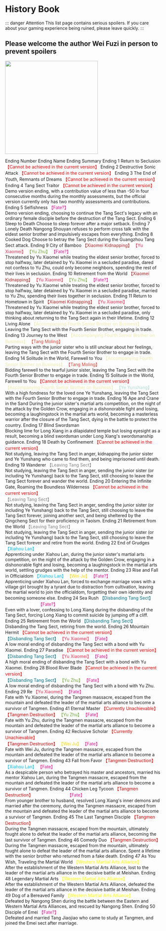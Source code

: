 # History Book

::: danger Attention
This list page contains serious spoilers. If you care about your gaming experience being ruined, please leave quickly.
:::

## Please welcome the author Wei Fuzi in person to prevent spoilers

<img height="300" width="300" src="/images/characters/girl_7/special.webp">

<BTable :stickyHeader=true searchMode="or"
    :tags="[
    { text: '【Tang Moling】'},
    { text: '【Ye Yunshang】' },
    { text: '【Yu Xiaomei】' },
    { text: '【Shangguan Ying】'},
    { text: '【Xiahou Lan】' },
    { text: '【Yu Zhu】' },
    { text: '【Wei Ju】' },
    { text: '【Long Xiang】' },
    { text: '【Fate】' },
    { text: '【Fate?】' },
    { text: '【Xiaomei Kidnapping】' },
    { text: '【Accompanying Fourth Senior Brother on Business】' },
    { text: '【Leaving Tang Sect】' },
    { text: '【Died in Battle】' },
    { text: '【Disbanding Tang Sect】' },
    { text: '【Tang Sect Annihilation】' },
    { text: '【Western Wulin Alliance】' }
    ]">

<tr>
<td>  
 Ending Number  
 </td>
<td :unsortable=true>
Ending Name  
 </td>
<td :unsortable=true>  
 Ending Summary
</td>
</tr>
<tr>
<td id="History-Book-No.1">
<!-- Ending Number -->
Ending 1
</td>
<td style="color: #a83232;">
<!-- Ending Name -->
Return to Seclusion
</td>
<td>
<!-- Ending Summary -->
<span style="color: red;">【Cannot be achieved in the current version】</span>
</td>
</tr>
<tr>
<td id="History-Book-No.2">
<!-- Ending Number -->
Ending 2
</td>
<td style="color: #a83232;">
<!-- Ending Name -->
Destructive Sonic Attack
</td>
<td>
<!-- Ending Summary -->
<span style="color: red;">【Cannot be achieved in the current version】</span>
</td>
</tr>
<tr>
<td id="History-Book-No.3">
<!-- Ending Number -->
Ending 3
</td>
<td style="color: #a83232;">
<!-- Ending Name -->
The End of Youth, Remnants of Dreams
</td>
<td>
<!-- Ending Summary -->
<span style="color: red;">【Cannot be achieved in the current version】</span>
</td>
</tr>
<tr>
<td id="History-Book-No.4">
<!-- Ending Number -->
Ending 4
</td>
<td style="color: #a83232;">
<!-- Ending Name -->
Tang Sect Traitor
</td>
<td>
<!-- Ending Summary -->
<span style="color: red;">【Cannot be achieved in the current version】</span><br>
Demo version ending, with a contribution value of less than -50 in four consecutive months during the monthly assessments, but the official version currently only has two monthly assessments and contributions.
</td>
</tr>
<tr>
<td id="History-Book-No.5">
<!-- Ending Number -->
Ending 5
</td>
<td style="color: #a83232;">
<!-- Ending Name -->
<EndIcon no="5">Selfishness</EndIcon>
</td>
<td>
<!-- Ending Summary -->
<span style="color: #FF1493;">【Fate?】</span><br>
Demo version ending, choosing to continue the Tang Sect's legacy with an ordinary female disciple before the destruction of the Tang Sect.
</td>
</tr>
<tr>
<td id="History-Book-No.6">
<!-- Ending Number -->
Ending 6
</td>
<td style="color: #a83232;">
<!-- Ending Name -->
<EndIcon no="6">Sleep to Death</EndIcon>
</td>
<td>
<!-- Ending Summary -->
Choose to sleep forever after a major setback.
</td>
</tr>
<tr>
<td id="History-Book-No.7">
<!-- Ending Number -->
Ending 7
</td>
<td style="color: #a83232;">
<!-- Ending Name -->
<EndIcon no="7">Lonely Death</EndIcon>
</td>
<td>
<!-- Ending Summary -->
Nangong Shouyan refuses to perform cross talk with the eldest senior brother and impulsively escapes from everything.
</td>
</tr>
<tr>
<td id="History-Book-No.8">
<!-- Ending Number -->
Ending 8
</td>
<td style="color: #a83232;">
<!-- Ending Name -->
<EndIcon no="8">Cooked Dog</EndIcon>
</td>
<td>
<!-- Ending Summary -->
Choose to betray the Tang Sect during the Guangzhou Tang Sect attack.
</td>
</tr>
<tr>
<td id="History-Book-No.9">
<!-- Ending Number -->
Ending 9
</td>
<td style="color: #a83232;">
<!-- Ending Name -->
<EndIcon no="9">City of Bamboo</EndIcon>
</td>
<td>
<!-- Ending Summary -->
<span style="color: #B22222;">【Xiaomei Kidnapping】</span>
<span style="color: #FF2D51;">【Yu Xiaomei】</span>
<span style="color: #70AA39;">【Yu Zhu】</span>
<span style="color: #FF1493;">【Fate?】</span><br>
Threatened by Yu Xiaomei while treating the eldest senior brother, forced to stop halfway, later detained by Yu Xiaomei in a secluded paradise, dared not confess to Yu Zhu, could only become neighbors, spending the rest of their lives in seclusion.
</td>
</tr>
<tr>
<td id="History-Book-No.10">
<!-- Ending Number -->
Ending 10
</td>
<td style="color: #a83232;">
<!-- Ending Name -->
<EndIcon no="10">Retirement from the World</EndIcon>
</td>
<td>
<!-- Ending Summary -->
<span style="color: #B22222;">【Xiaomei Kidnapping】</span>
<span style="color: #FF2D51;">【Yu Xiaomei】</span>
<span style="color: #70AA39;">【Yu Zhu】</span>
<span style="color: #FF1493;">【Fate?】</span><br>
Threatened by Yu Xiaomei while treating the eldest senior brother, forced to stop halfway, later detained by Yu Xiaomei in a secluded paradise, married to Yu Zhu, spending their lives together in seclusion.
</td>
</tr>
<tr>
<td id="History-Book-No.11">
<!-- Ending Number -->
Ending 11
</td>
<td style="color: #a83232;">
<!-- Ending Name -->
<EndIcon no="11">Return to Hometown in Spirit</EndIcon>
</td>
<td>
<!-- Ending Summary -->
<span style="color: #B22222;">【Xiaomei Kidnapping】</span>
<span style="color: #FF2D51;">【Yu Xiaomei】</span><br>
Threatened by Yu Xiaomei while treating the eldest senior brother, forced to stop halfway, later detained by Yu Xiaomei in a secluded paradise, only thinking about returning to the Tang Sect again in their lifetime.
</td>
</tr>
<tr>
<td id="History-Book-No.12">
<!-- Ending Number -->
Ending 12
</td>
<td style="color: #a83232;">
<!-- Ending Name -->
<EndIcon no="12">Living Alone</EndIcon>
</td>
<td>
<!-- Ending Summary -->
<span style="color: #EEE8AA;">【Accompanying Fourth Senior Brother on Business】</span><br>
Leaving the Tang Sect with the Fourth Senior Brother, engaging in trade.
</td>
</tr>
<tr>
<td id="History-Book-No.13">
<!-- Ending Number -->
Ending 13
</td>
<td style="color: #a83232;">
<!-- Ending Name -->
<EndIcon no="13">Journey to the West</EndIcon>
</td>
<td>
<!-- Ending Summary -->
<span style="color: #EEE8AA;">【Accompanying Fourth Senior Brother on Business】</span>
<span style="color: #E34234;">【Tang Moling】</span><br>
Parting ways with the junior sister who is still unclear about her feelings, leaving the Tang Sect with the Fourth Senior Brother to engage in trade.
</td>
</tr>
<tr>
<td id="History-Book-No.14">
<!-- Ending Number -->
Ending 14
</td>
<td style="color: #a83232;">
<!-- Ending Name -->
<EndIcon no="14">Solitude in the World, Farewell to You</EndIcon>
</td>
<td>
<!-- Ending Summary -->
<span style="color: #EEE8AA;">【Accompanying Fourth Senior Brother on Business】</span>
<span style="color: #E34234;">【Tang Moling】</span><br>
Bidding farewell to the tearful junior sister, leaving the Tang Sect with the Fourth Senior Brother to engage in trade.
</td>
</tr>
<tr>
<td id="History-Book-No.15">
<!-- Ending Number -->
Ending 15
</td>
<td style="color: #a83232;">
<!-- Ending Name -->
Solitude in the World, Farewell to You
</td>
<td>
<!-- Ending Summary -->
<span style="color: red;">【Cannot be achieved in the current version】</span><br>
<span style="color: #EEE8AA;">【Accompanying Fourth Senior Brother on Business】</span>
<span style="color: #B0DCD5;">【Ye Yunshang】</span><br>
With a high fondness for the loved one Ye Yunshang, leaving the Tang Sect with the Fourth Senior Brother to engage in trade.
</td>
</tr>
<tr>
<td id="History-Book-No.16">
<!-- Ending Number -->
Ending 16
</td>
<td style="color: #a83232;">
<!-- Ending Name -->
<EndIcon no="16">Ape and Crane in the Sand</EndIcon>
</td>
<td>
<!-- Ending Summary -->
During the junior sister's martial arts competition, on the night of the attack by the Golden Crow, engaging in a dishonorable fight and losing, becoming a laughingstock in the martial arts world, becoming a masterless warrior after the closure of the Tang Sect, dying in the battle to protect the country.
</td>
</tr>
<tr>
<td id="History-Book-No.17">
<!-- Ending Number -->
Ending 17
</td>
<td style="color: #a83232;">
<!-- Ending Name -->
<EndIcon no="17">Blind Swordsman</EndIcon>
</td>
<td>
<!-- Ending Summary -->
<span style="color: White;">【Long Xiang】</span><br>
Blocking lime for Long Xiang in a dilapidated temple but losing eyesight as a result, becoming a blind swordsman under Long Xiang's swordsmanship guidance.
</td>
</tr>
<tr>
<td id="History-Book-No.18">
<!-- Ending Number -->
Ending 18
</td>
<td style="color: #a83232;">
<!-- Ending Name -->
Death by Confinement
</td>
<td>
<!-- Ending Summary -->
<span style="color: red;">【Cannot be achieved in the current version】</span><br>
Not studying, leaving the Tang Sect in anger, kidnapping the junior sister and Ye Yunshang who came to find them, and being imprisoned until death.
</td>
</tr>
<tr>
<td id="History-Book-No.19">
<!-- Ending Number -->
Ending 19
</td>
<td style="color: #a83232;">
<!-- Ending Name -->
<EndIcon no="19">Wanderer</EndIcon>
</td>
<td>
<!-- Ending Summary -->
<span style="color: Gray;">【Leaving Tang Sect】</span><br>
Not studying, leaving the Tang Sect in anger, sending the junior sister (or including Ye Yunshang) back to the Tang Sect, still choosing to leave the Tang Sect forever and wander the world.
</td>
</tr>
<tr>
<td id="History-Book-No.20">
<!-- Ending Number -->
Ending 20
</td>
<td style="color: #a83232;">
<!-- Ending Name -->
Entering the Infinite Gate, Roaming the Boundless Wilderness
</td>
<td>
<!-- Ending Summary -->
<span style="color: red;">【Cannot be achieved in the current version】</span><br>
<span style="color: Gray;">【Leaving Tang Sect】</span><br>
Not studying, leaving the Tang Sect in anger, sending the junior sister (or including Ye Yunshang) back to the Tang Sect, still choosing to leave the Tang Sect forever, joining another sect, and being sheltered by the Qingcheng Sect for their proficiency in Taoism.
</td>
</tr>
<tr>
<td id="History-Book-No.21">
<!-- Ending Number -->
Ending 21
</td>
<td style="color: #a83232;">
<!-- Ending Name -->
<EndIcon no="21">Retirement from the World</EndIcon>
</td>
<td>
<!-- Ending Summary -->
<span style="color: Gray;">【Leaving Tang Sect】</span><br>
Not studying, leaving the Tang Sect in anger, sending the junior sister (or including Ye Yunshang) back to the Tang Sect, still choosing to leave the Tang Sect forever and retire from the world.
</td>
</tr>
<tr>
<td id="History-Book-No.22">
<!-- Ending Number -->
Ending 22
</td>
<td style="color: #a83232;">
<!-- Ending Name -->
<EndIcon no="22">End of Grudges</EndIcon>
</td>
<td>
<!-- Ending Summary -->
<span style="color: #00BFFF;">【Xiahou Lan】</span><br>
Apprenticing under Xiahou Lan, during the junior sister's martial arts competition, on the night of the attack by the Golden Crow, engaging in a dishonorable fight and losing, becoming a laughingstock in the martial arts world, settling grudges with the help of the mentor.
</td>
</tr>
<tr>
<td id="History-Book-No.23">
<!-- Ending Number -->
Ending 23
</td>
<td style="color: #a83232;">
<!-- Ending Name -->
<EndIcon no="23">Rise and Fall in Officialdom</EndIcon>
</td>
<td>
<!-- Ending Summary -->
<span style="color: #00BFFF;">【Xiahou Lan】</span>
<span style="color: Gold;">【Wei Ju】</span>
<span style="color: #FF1493;">【Fate?】</span><br>
Apprenticing under Xiahou Lan, forced to exchange marriage vows with a village girl brought by a tyrant due to distraction from cultivation, leaving the martial world to join the officialdom, forgetting their own identity and becoming someone else.
</td>
</tr>
<tr>
<td id="History-Book-No.24">
<!-- Ending Number -->
Ending 24
</td>
<td style="color: #a83232;">
<!-- Ending Name -->
<EndIcon no="24">Sea Rush</EndIcon>
</td>
<td>
<!-- Ending Summary -->
<span style="color: #006F86;">【Disbanding Tang Sect】</span>
<span style="color: White;">【Long Xiang】</span>
<span style="color: #FF1493;">【Fate?】</span><br>
Even with a lover, confessing to Long Xiang during the disbanding of the Tang Sect, forcing Long Xiang to commit suicide by jumping off a cliff.
</td>
</tr>
<tr>
<td id="History-Book-No.25">
<!-- Ending Number -->
Ending 25
</td>
<td style="color: #a83232;">
<!-- Ending Name -->
<EndIcon no="25">Retirement from the World</EndIcon>
</td>
<td>
<!-- Ending Summary -->
<span style="color: #006F86;">【Disbanding Tang Sect】</span><br>
Disbanding the Tang Sect, retiring from the world.
</td>
</tr>
<tr>
<td id="History-Book-No.26">
<!-- Ending Number -->
Ending 26
</td>
<td style="color: #a83232;">
<!-- Ending Name -->
Mountain Hermit
</td>
<td>
<!-- Ending Summary -->
<span style="color: red;">【Cannot be achieved in the current version】</span><br>
<span style="color: #006F86;">【Disbanding Tang Sect】</span>
<span style="color: #FF2D51;">【Yu Xiaomei】</span>
<span style="color: #FF1493;">【Fate】</span><br>
A low moral ending of disbanding the Tang Sect with a bond with Yu Xiaomei.
</td>
</tr>
<tr>
<td id="History-Book-No.27">
<!-- Ending Number -->
Ending 27
</td>
<td style="color: #a83232;">
<!-- Ending Name -->
Paradise
</td>
<td>
<!-- Ending Summary -->
<span style="color: red;">【Cannot be achieved in the current version】</span><br>
<span style="color: #006F86;">【Disbanding Tang Sect】</span>
<span style="color: #FF2D51;">【Yu Xiaomei】</span>
<span style="color: #FF1493;">【Fate】</span><br>
A high moral ending of disbanding the Tang Sect with a bond with Yu Xiaomei.
</td>
</tr>
<tr>
<td id="History-Book-No.28">
<!-- Ending Number -->
Ending 28
</td>
<td style="color: #a83232;">
<!-- Ending Name -->
Blood River Blade
</td>
<td>
<!-- Ending Summary -->
<span style="color: red;">【Cannot be achieved in the current version】</span><br>
<span style="color: #006F86;">【Disbanding Tang Sect】</span>
<span style="color: #70AA39;">【Yu Zhu】</span>
<span style="color: #FF1493;">【Fate】</span><br>
A low moral ending of disbanding the Tang Sect with a bond with Yu Zhu.
</td>
</tr>
<tr>
<td id="History-Book-No.29">
<!-- Ending Number -->
Ending 29
</td>
<td style="color: #a83232;">
<!-- Ending Name -->
Re
<span style="color: #FF2D51;">【Yu Xiaomei】</span>
<span style="color: #FF1493;">【Fate】</span><br>
Fate with Yu Xiaomei, during the Tangmen massacre, escaped from the mountain and defeated the leader of the martial arts alliance to become a survivor of Tangmen.

</td>
</tr>
<tr>
<td id="HistoricalBook-No.41">
<!-- Ending Number -->
Ending 41
</td>
<td style="color: #a83232;">
<!-- Ending Name -->
Eternal Master
</td>
<td>
<!-- Ending Summary -->
<span style="color: red;">【Currently Unachievable】</span><br>
<span style="color: #DC0000;">【Tangmen Destruction】</span>
<span style="color: #70AA39;">【Yu Zhu】</span>
<span style="color: #FF1493;">【Fate】</span><br>
Fate with Yu Zhu, during the Tangmen massacre, escaped from the mountain and defeated the leader of the martial arts alliance to become a survivor of Tangmen.

</td>
</tr>
<tr>
<td id="HistoricalBook-No.42">
<!-- Ending Number -->
Ending 42
</td>
<td style="color: #a83232;">
<!-- Ending Name -->
Reclusive Scholar
</td>
<td>
<!-- Ending Summary -->
<span style="color: red;">【Currently Unachievable】</span><br>
<span style="color: #DC0000;">【Tangmen Destruction】</span>
<span style="color: Gold;">【Wei Ju】</span>
<span style="color: #FF1493;">【Fate】</span><br>
Fate with Wei Ju, during the Tangmen massacre, escaped from the mountain and defeated the leader of the martial arts alliance to become a survivor of Tangmen.

</td>
</tr>
<tr>
<td id="HistoricalBook-No.43">
<!-- Ending Number -->
Ending 43
</td>
<td style="color: #a83232;">
<!-- Ending Name -->
<EndIcon no="43">Fall from Favor</EndIcon>
</td>
<td>
<!-- Ending Summary -->
<span style="color: #DC0000;">【Tangmen Destruction】</span>
<span style="color: #00BFFF;">【Xiahou Lan】</span>
<span style="color: #FF1493;">【Fate】</span><br>
As a despicable person who betrayed his master and ancestors, married his mentor Xiahou Lan, during the Tangmen massacre, escaped from the mountain and defeated the leader of the martial arts alliance to become a survivor of Tangmen.

</td>
</tr>
<tr>
<td id="HistoricalBook-No.44">
<!-- Ending Number -->
Ending 44
</td>
<td style="color: #a83232;">
<!-- Ending Name -->
<EndIcon no="44">Chicken Leg Tycoon</EndIcon>
</td>
<td>
<!-- Ending Summary -->
<span style="color: #DC0000;">【Tangmen Destruction】</span>
<span style="color: White;">【Long Xiang】</span>
<span style="color: #FF1493;">【Fate】</span><br>
From younger brother to husband, resolved Long Xiang's inner demons and married after the ceremony, during the Tangmen massacre, escaped from the mountain and defeated the leader of the martial arts alliance to become a survivor of Tangmen.

</td>
</tr>
<tr>
<td id="HistoricalBook-No.45">
<!-- Ending Number -->
Ending 45
</td>
<td style="color: #a83232;">
<!-- Ending Name -->
<EndIcon no="45">The Last Tangmen Disciple</EndIcon>
</td>
<td>
<!-- Ending Summary -->
<span style="color: #DC0000;">【Tangmen Destruction】</span><br>
During the Tangmen massacre, escaped from the mountain, ultimately fought alone to defeat the leader of the martial arts alliance, becoming the last survivor of Tangmen.

</td>
</tr>
<tr>
<td id="HistoricalBook-No.46">
<!-- Ending Number -->
Ending 46
</td>
<td style="color: #a83232;">
<!-- Ending Name -->
<EndIcon no="46">Comedy Duo</EndIcon>
</td>
<td>
<!-- Ending Summary -->
<span style="color: #DC0000;">【Tangmen Destruction】</span><br>
During the Tangmen massacre, escaped from the mountain, ultimately fought alone to defeat the leader of the martial arts alliance. Spent a lifetime with the senior brother who returned from a fake death.

</td>
</tr>
<tr>
<td id="HistoricalBook-No.47">
<!-- Ending Number -->
Ending 47
</td>
<td style="color: #a83232;">
<!-- Ending Name -->
<EndIcon no="47">As You Wish, Traveling the Martial World</EndIcon>
</td>
<td>
<!-- Ending Summary -->
<span style="color: Yellow;">【Western Martial Arts Alliance】</span><br>
After the establishment of the Western Martial Arts Alliance, lost to the leader of the martial arts alliance in the decisive battle at Meishan.

</td>
</tr>
<tr>
<td id="HistoricalBook-No.48">
<!-- Ending Number -->
Ending 48
</td>
<td style="color: #a83232;">
<!-- Ending Name -->
<EndIcon no="48">Legendary Martial Arts</EndIcon>
</td>
<td>
<!-- Ending Summary -->
<span style="color: Yellow;">【Western Martial Arts Alliance】</span><br>
After the establishment of the Western Martial Arts Alliance, defeated the leader of the martial arts alliance in the decisive battle at Meishan.

</td>
</tr>
<tr>
<td id="HistoricalBook-No.49">
<!-- Ending Number -->
Ending 49
</td>
<td style="color: #a83232;">
<!-- Ending Name -->
<EndIcon no="49">Dog of a Bereaved Family</EndIcon>
</td>
<td>
<!-- Ending Summary -->
<span style="color: Yellow;">【Western Martial Arts Alliance】</span><br>
Defeated by Nangong Shen during the battle between the Eastern and Western Martial Arts Alliances, and rescued by Nangong Shen.

</td>
</tr>
<tr>
<td id="HistoricalBook-No.50">
<!-- Ending Number -->
Ending 50
</td>
<td style="color: #a83232;">
<!-- Ending Name -->
<EndIcon no="50">Disciple of Emei</EndIcon>
</td>
<td>
<!-- Ending Summary -->
<span style="color: #FF1493;">【Fate?】</span><br>
Defeated and married Tang Jiaojiao who came to study at Tangmen, and joined the Emei sect after marriage.

</td>
</tr>
</BTable>